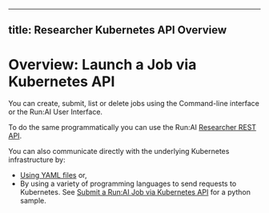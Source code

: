 
---
title: Researcher Kubernetes API Overview
---
# Overview: Launch a Job via Kubernetes API

You can create, submit, list or delete jobs using the Command-line interface or the Run:AI User Interface. 

To do the same programmatically you can use the Run:AI [Researcher REST API](../researcher-rest-api/overview.md). 

You can also communicate directly with the underlying Kubernetes infrastructure by:

* [Using YAML files](../k8s-api/launch-job-via-yaml.md) or,
* By using a variety of programming languages to send requests to Kubernetes. See [Submit a Run:AI Job via Kubernetes API](../k8s-api/launch-job-via-kubernetes-api.md) for a python sample.

